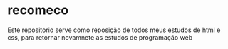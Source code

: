 # recomeco
 Este repositorio serve como reposição de todos meus estudos de html e css, para retornar novamnete as estudos de programação web
